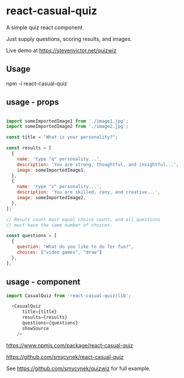 # react-casual-quiz
A simple quiz react component

Just supply questions, scoring results, and images.

Live demo at https://stevenvictor.net/quizwiz

## Usage

npm -i react-casual-quiz

## usage - props

```javascript

import someImportedImage1 from './image1.jpg';
import someImportedImage2 from './image2.jpg';

const title = "What is your personality?";

const results = [
  {
    name: 'type "q" personality...',
    description: 'You are strong, thoughtful, and insightful...',
    image: someImportedImage1,
  },
  {
    name: 'type "z" personality...',
    description: 'You are skilled, zany, and creative...',
    image: someImportedImage2,
  },
];

// Result count must equal choice count, and all questions
// must have the same number of choices.

const questions = [
  {
    question: "What do you like to do for fun?",
    choices: ["video games", "draw"]
  },
];

```

## usage - component

```javascript
import CasualQuiz from 'react-casual-quiz/lib';

  <CasualQuiz
      title={title}
      results={results}
      questions={questions}
      showSource
    />
```

https://www.npmjs.com/package/react-casual-quiz

https://github.com/smycynek/react-casual-quiz

See https://github.com/smycynek/quizwiz for full example.
